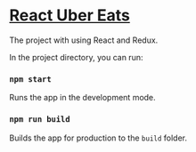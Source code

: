 # [React Uber Eats](https://SvitlanaTsupryk-jul18.github.io/React_Uber)

The project with using React and Redux.

In the project directory, you can run:

### `npm start`

Runs the app in the development mode.<br />

### `npm run build`

Builds the app for production to the `build` folder.<br />
